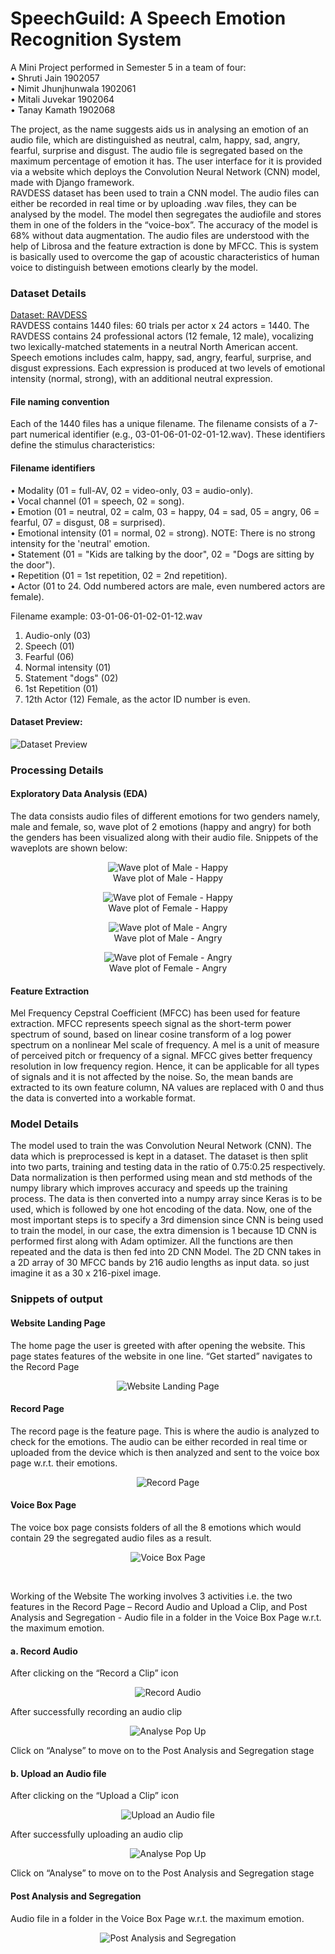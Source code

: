 # SpeechGuild: A Speech Emotion Recognition System

<div text-align = "justify">

A Mini Project performed in Semester 5 in a team of four:<br>
•	Shruti Jain 1902057 <br>
•	Nimit Jhunjhunwala 1902061 <br> 
•	Mitali Juvekar 1902064 <br>
•	Tanay Kamath 1902068 <br>

The project, as the name suggests aids us in analysing an emotion of an audio file, which are distinguished as neutral, calm, happy, sad, angry, fearful, surprise and disgust. The audio file is segregated based on the maximum percentage of emotion it has. The user interface for it is provided via a website which deploys the Convolution Neural Network (CNN) model, made with Django framework.<br>
RAVDESS dataset has been used to train a CNN model. The audio files can either be recorded in real time or by uploading .wav files, they can be analysed by the model. The model then segregates the audiofile and stores them in one of the folders in the “voice-box”. The accuracy of the model is 68% without data augmentation. The audio files are understood with the help of Librosa and the feature extraction is done by MFCC. This is system is basically used to overcome the gap of acoustic characteristics of human voice to distinguish between emotions clearly by the model.<br>

### Dataset Details<br>
[Dataset: RAVDESS](https://www.kaggle.com/datasets/uwrfkaggler/ravdess-emotional-speech-audio)<br>
RAVDESS contains 1440 files: 60 trials per actor x 24 actors = 1440. The RAVDESS contains 24 professional actors (12 female, 12 male), vocalizing two lexically-matched statements in a neutral North American accent. Speech emotions includes calm, happy, sad, angry, fearful, surprise, and disgust expressions. Each expression is produced at two levels of emotional intensity (normal, strong), with an additional neutral expression.<br>

#### File naming convention<br>
Each of the 1440 files has a unique filename. The filename consists of a 7-part numerical identifier (e.g., 03-01-06-01-02-01-12.wav). These identifiers define the stimulus characteristics:<br>

#### Filename identifiers<br>
•	Modality (01 = full-AV, 02 = video-only, 03 = audio-only).<br>
•	Vocal channel (01 = speech, 02 = song).<br>
•	Emotion (01 = neutral, 02 = calm, 03 = happy, 04 = sad, 05 = angry, 06 = fearful, 07 = disgust, 08 = surprised).<br>
•	Emotional intensity (01 = normal, 02 = strong). NOTE: There is no strong intensity for the 'neutral' emotion.<br>
•	Statement (01 = "Kids are talking by the door", 02 = "Dogs are sitting by the door").<br>
•	Repetition (01 = 1st repetition, 02 = 2nd repetition).<br>
•	Actor (01 to 24. Odd numbered actors are male, even numbered actors are female).<br>

Filename example: 03-01-06-01-02-01-12.wav<br>
1.	Audio-only (03)
2.	Speech (01)
3.	Fearful (06)
4.	Normal intensity (01)
5.	Statement "dogs" (02)
6.	1st Repetition (01)
7.	12th Actor (12)
Female, as the actor ID number is even.

#### Dataset Preview:
![Dataset Preview](https://github.com/NimitJhunjhunwala/SpeechGuild/blob/master/dataset%20preview.png)

### Processing Details
#### Exploratory Data Analysis (EDA)
The data consists audio files of different emotions for two genders namely, male and female, so, wave plot of 2 emotions (happy and angry) for both the genders has been visualized along with their audio file.
Snippets of the waveplots are shown below:
<div align = "center">

![Wave plot of Male - Happy](https://github.com/NimitJhunjhunwala/SpeechGuild/blob/master/wp%20male%20happy.png)<br>
Wave plot of Male - Happy<br>

![Wave plot of Female - Happy](https://github.com/NimitJhunjhunwala/SpeechGuild/blob/master/wp%20female%20happy.png)<br>
Wave plot of Female - Happy<br>

![Wave plot of Male - Angry](https://github.com/NimitJhunjhunwala/SpeechGuild/blob/master/wp%20male%20angry.png)<br>
Wave plot of Male - Angry<br>

![Wave plot of Female - Angry](https://github.com/NimitJhunjhunwala/SpeechGuild/blob/master/wp%20female%20angry.png)<br>
Wave plot of Female - Angry<br>
</div>

#### Feature Extraction 
Mel Frequency Cepstral Coefficient (MFCC) has been used for feature extraction. MFCC represents speech signal as the short-term power spectrum of sound, based on linear cosine transform of a log power spectrum on a nonlinear Mel scale of frequency. A mel is a unit of measure of perceived pitch or frequency of a signal. MFCC gives better frequency resolution in low frequency region. Hence, it can be applicable for all types of signals and it is not affected by the noise.
So, the mean bands are extracted to its own feature column, NA values are replaced with 0 and thus the data is converted into a workable format.

### Model Details
The model used to train the was Convolution Neural Network (CNN). The data which is preprocessed is kept in a dataset. The dataset is then split into two parts, training and testing data in the ratio of 0.75:0.25 respectively. Data normalization is then performed using mean and std methods of the numpy library which improves accuracy and speeds up the training process. The data is then converted into a numpy array since Keras is to be used, which is followed by one hot encoding of the data. Now, one of the most important steps is to specify a 3rd dimension since CNN is being used to train the model, in our case, the extra dimension is 1 because 1D CNN is performed first along with Adam optimizer. All the functions are then repeated and the data is then fed into 2D CNN Model. The 2D CNN takes in a 2D array of 30 MFCC bands by 216 audio lengths as input data. so just imagine it as a 30 x 216-pixel image.

### Snippets of output
#### Website Landing Page
The home page the user is greeted with after opening the website. This page states features of the website in one line. “Get started” navigates to the Record Page<br>
 <div align = "center">
 
 ![Website Landing Page](https://github.com/NimitJhunjhunwala/SpeechGuild/blob/master/website%20landing%20page.png) 
 </div>

#### Record Page 
The record page is the feature page. This is where the audio is analyzed to check for the emotions. The audio can be either recorded in real time or uploaded from the device which is then analyzed and sent to the voice box page w.r.t. their emotions.<br>
 <div align = "center"> 
 
 ![Record Page](https://github.com/NimitJhunjhunwala/SpeechGuild/blob/master/record%20page.png) 
 </div>

#### Voice Box Page 
The voice box page consists folders of all the 8 emotions which would contain 29 the segregated audio files as a result.<br>
<div align = "center"> 
 
![Voice Box Page](https://github.com/NimitJhunjhunwala/SpeechGuild/blob/master/voice%20box%20page.png)
</div><br>

Working of the Website The working involves 3 activities i.e. the two features in the Record Page – Record Audio and Upload a Clip, and Post Analysis and Segregation - Audio file in a folder in the Voice Box Page w.r.t. the maximum emotion.

#### a. Record Audio 
After clicking on the “Record a Clip” icon<br>
<div align = "center"> 

![Record Audio](https://github.com/NimitJhunjhunwala/SpeechGuild/blob/master/record%20audio.png)
</div>

After successfully recording an audio clip<br>
<div align = "center">

![Analyse Pop Up](https://github.com/NimitJhunjhunwala/SpeechGuild/blob/master/analyse.png)
</div>

Click on “Analyse” to move on to the Post Analysis and Segregation stage<br>

#### b. Upload an Audio file 
After clicking on the “Upload a Clip” icon<br>
<div align = "center"> 

![Upload an Audio file ](https://github.com/NimitJhunjhunwala/SpeechGuild/blob/master/upload%20audio.png)
</div>

After successfully uploading an audio clip<br>
<div align = "center"> 

![Analyse Pop Up](https://github.com/NimitJhunjhunwala/SpeechGuild/blob/master/analyse.png)
</div>

Click on “Analyse” to move on to the Post Analysis and Segregation stage<br>

#### Post Analysis and Segregation 
Audio file in a folder in the Voice Box Page w.r.t. the maximum emotion.<br>
<div align = "center"> 

![Post Analysis and Segregation](https://github.com/NimitJhunjhunwala/SpeechGuild/blob/master/post%20analysis%20and%20segregation.png)
</div><br>

</div>
